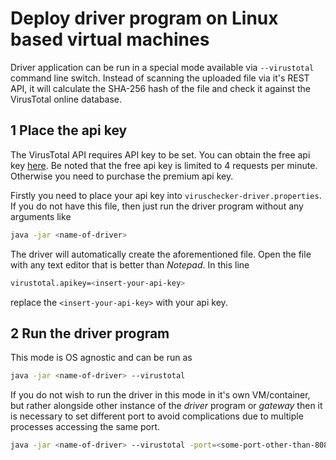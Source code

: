 Deploy driver program on Linux based virtual machines 
=====================================================

Driver application can be run in a special mode available via `--virustotal` command line switch.
Instead of scanning the uploaded file via it's REST API, it will calculate the SHA-256 hash of the 
file and check it against the VirusTotal online database.

1 Place the api key
-------------------

The VirusTotal API requires API key to be set. 
You can obtain the free api key [here](https://support.virustotal.com/hc/en-us/articles/115002088769-Please-give-me-an-API-key).
Be noted that the free api key is limited to 4 requests per minute.
Otherwise you need to purchase the premium api key.

Firstly you need to place your api key into `viruschecker-driver.properties`.
If you do not have this file, then just run the driver program without any arguments like 
```bash
java -jar <name-of-driver>
```

The driver will automatically create the aforementioned file.
Open the file with any text editor that is better than *Notepad*.
In this line 
```bash
virustotal.apikey=<insert-your-api-key>
``` 
replace the `<insert-your-api-key>` with your api key.

2 Run the driver program
------------------------

This mode is OS agnostic and can be run as
```bash
java -jar <name-of-driver> --virustotal
```

If you do not wish to run the driver in this mode in it's own VM/container, but rather alongside 
other instance of the *driver* program or *gateway* then it is necessary to set different port to 
avoid complications due to multiple processes accessing the same port.  

```bash
java -jar <name-of-driver> --virustotal -port=<some-port-other-than-8080-or-7979>
```
